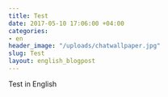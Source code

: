 ```yaml
---
title: Test
date: 2017-05-10 17:06:00 +04:00
categories:
- en
header_image: "/uploads/chatwallpaper.jpg"
slug: Test
layout: english_blogpost
---
```


Test in English